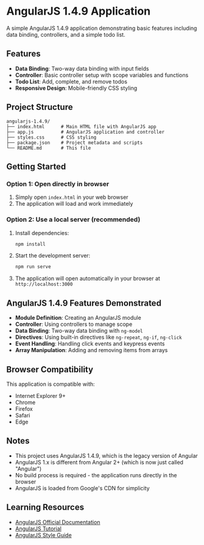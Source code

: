 # AngularJS 1.4.9 Application

A simple AngularJS 1.4.9 application demonstrating basic features including data binding, controllers, and a simple todo list.

## Features

- **Data Binding**: Two-way data binding with input fields
- **Controller**: Basic controller setup with scope variables and functions
- **Todo List**: Add, complete, and remove todos
- **Responsive Design**: Mobile-friendly CSS styling

## Project Structure

```
angularjs-1.4.9/
├── index.html      # Main HTML file with AngularJS app
├── app.js          # AngularJS application and controller
├── styles.css      # CSS styling
├── package.json    # Project metadata and scripts
└── README.md       # This file
```

## Getting Started

### Option 1: Open directly in browser
1. Simply open `index.html` in your web browser
2. The application will load and work immediately

### Option 2: Use a local server (recommended)
1. Install dependencies:
   ```bash
   npm install
   ```

2. Start the development server:
   ```bash
   npm run serve
   ```

3. The application will open automatically in your browser at `http://localhost:3000`

## AngularJS 1.4.9 Features Demonstrated

- **Module Definition**: Creating an AngularJS module
- **Controller**: Using controllers to manage scope
- **Data Binding**: Two-way data binding with `ng-model`
- **Directives**: Using built-in directives like `ng-repeat`, `ng-if`, `ng-click`
- **Event Handling**: Handling click events and keypress events
- **Array Manipulation**: Adding and removing items from arrays

## Browser Compatibility

This application is compatible with:
- Internet Explorer 9+
- Chrome
- Firefox
- Safari
- Edge

## Notes

- This project uses AngularJS 1.4.9, which is the legacy version of Angular
- AngularJS 1.x is different from Angular 2+ (which is now just called "Angular")
- No build process is required - the application runs directly in the browser
- AngularJS is loaded from Google's CDN for simplicity

## Learning Resources

- [AngularJS Official Documentation](https://docs.angularjs.org/api)
- [AngularJS Tutorial](https://docs.angularjs.org/tutorial)
- [AngularJS Style Guide](https://github.com/johnpapa/angular-styleguide/blob/master/a1/README.md)